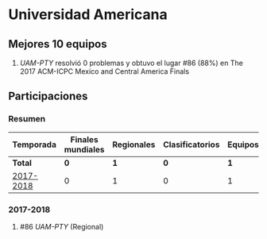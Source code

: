 ---
---

# Universidad Americana

## Mejores 10 equipos

1. _UAM-PTY_ resolvió 0 problemas y obtuvo el lugar #86 (88%) en The 2017 ACM-ICPC Mexico and Central America Finals

## Participaciones

### Resumen

| Temporada | Finales mundiales | Regionales | Clasificatorios | Equipos |
| --- | --- | --- | --- | --- |
| **Total** | **0** | **1** | **0** | **1** |
| [2017-2018](#2017-2018) | 0 | 1 | 0 | 1 |

### 2017-2018

1. #86 _UAM-PTY_ (Regional)



